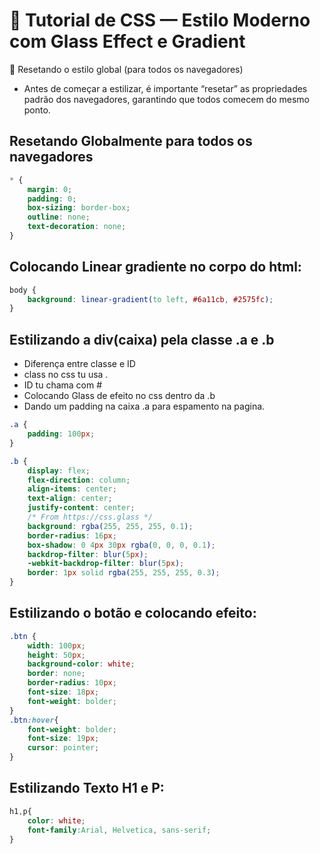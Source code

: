 # 🎨 Tutorial de CSS — Estilo Moderno com Glass Effect e Gradient
🔧 Resetando o estilo global (para todos os navegadores)

- Antes de começar a estilizar, é importante “resetar” as propriedades padrão dos navegadores, garantindo que todos comecem do mesmo ponto.

## Resetando Globalmente para todos os navegadores
```css
* {
    margin: 0;
    padding: 0;
    box-sizing: border-box;
    outline: none;
    text-decoration: none;
}
```

## Colocando Linear gradiente no corpo do html:

```css
body {
    background: linear-gradient(to left, #6a11cb, #2575fc);
}
```

## Estilizando a div(caixa) pela classe .a e .b

- Diferença entre classe e ID
- class no css tu usa .
- ID tu chama com #
- Colocando Glass de efeito no css dentro da .b
- Dando um padding na caixa .a para espamento na pagina.

```css
.a {
    padding: 100px;
}

.b {
    display: flex;
    flex-direction: column;
    align-items: center;
    text-align: center;
    justify-content: center;
    /* From https://css.glass */
    background: rgba(255, 255, 255, 0.1);
    border-radius: 16px;
    box-shadow: 0 4px 30px rgba(0, 0, 0, 0.1);
    backdrop-filter: blur(5px);
    -webkit-backdrop-filter: blur(5px);
    border: 1px solid rgba(255, 255, 255, 0.3);
}
```

## Estilizando o botão e colocando efeito:

```css
.btn {
    width: 100px;
    height: 50px;
    background-color: white;
    border: none;
    border-radius: 10px;
    font-size: 18px;
    font-weight: bolder;
}
.btn:hover{
    font-weight: bolder;
    font-size: 19px;
    cursor: pointer;
}
```

## Estilizando Texto H1 e P:

```css
h1,p{
    color: white;
    font-family:Arial, Helvetica, sans-serif;
}
```

